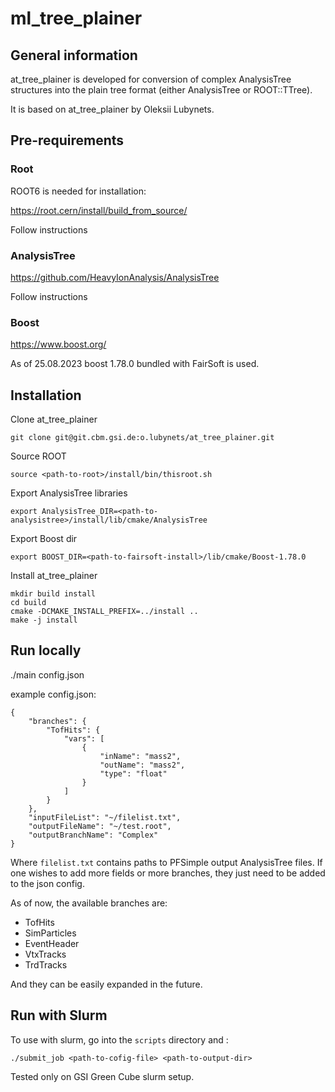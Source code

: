 # ml_tree_plainer

## General information

at_tree_plainer is developed for conversion of complex AnalysisTree structures into the plain tree format (either AnalysisTree or ROOT::TTree).

It is based on at_tree_plainer by Oleksii Lubynets.

## Pre-requirements

### Root

ROOT6 is needed for installation:

https://root.cern/install/build_from_source/

Follow instructions
    
### AnalysisTree

https://github.com/HeavyIonAnalysis/AnalysisTree

Follow instructions

### Boost

https://www.boost.org/

As of 25.08.2023 boost 1.78.0 bundled with FairSoft is used.

## Installation

Clone at_tree_plainer

    git clone git@git.cbm.gsi.de:o.lubynets/at_tree_plainer.git
    
Source ROOT

    source <path-to-root>/install/bin/thisroot.sh
    
Export AnalysisTree libraries

    export AnalysisTree_DIR=<path-to-analysistree>/install/lib/cmake/AnalysisTree
    
Export Boost dir

    export BOOST_DIR=<path-to-fairsoft-install>/lib/cmake/Boost-1.78.0

Install at_tree_plainer
    
    mkdir build install
    cd build
    cmake -DCMAKE_INSTALL_PREFIX=../install ..
    make -j install
    
## Run locally

./main config.json

example config.json:

```
{
    "branches": {
        "TofHits": {
            "vars": [
                {
                    "inName": "mass2",
                    "outName": "mass2",
                    "type": "float"
                }
            ]
        }
    },
    "inputFileList": "~/filelist.txt",
    "outputFileName": "~/test.root",
    "outputBranchName": "Complex"
}
```

Where `filelist.txt` contains paths to PFSimple output AnalysisTree files. 
If one wishes to add more fields or more branches, they just need to be added to the json config.


As of now, the available branches are:
- TofHits
- SimParticles
- EventHeader
- VtxTracks
- TrdTracks

And they can be easily expanded in the future.

## Run with Slurm

To use with slurm, go into the `scripts` directory and :

```
./submit_job <path-to-cofig-file> <path-to-output-dir>
```

Tested only on GSI Green Cube slurm setup.
